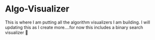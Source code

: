 # Algo-Visualizer
This is where I am putting all the algorithm visualizers I am building. I will updating this as I create more....for now this includes a binary search visualizer 🍻
